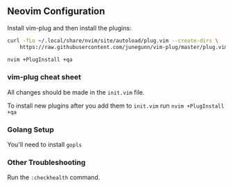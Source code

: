 ## Neovim Configuration

Install vim-plug and then install the plugins:

```bash
curl -fLo ~/.local/share/nvim/site/autoload/plug.vim --create-dirs \
    https://raw.githubusercontent.com/junegunn/vim-plug/master/plug.vim

nvim +PlugInstall +qa
```

### vim-plug cheat sheet

All changes should be made in the `init.vim` file.

To install new plugins after you add them to `init.vim` run `nvim +PlugInstall +qa`

### Golang Setup

You'll need to install `gopls`

### Other Troubleshooting

Run the `:checkhealth` command.
